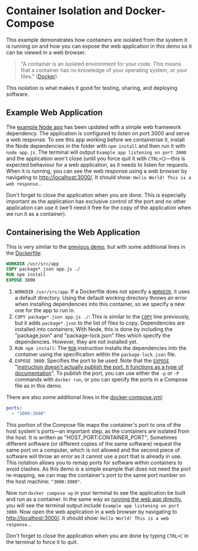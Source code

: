 # Container Isolation and Docker-Compose

This example demonstrates how containers are isolated from the system it is running on and how you can expose the web application in this demo so it can be viewed in a web browser.

> "A container is an isolated environment for your code. This means that a container has no knowledge of your operating system, or your files." ([Docker](https://docs.docker.com/guides/walkthroughs/what-is-a-container/)).

This isolation is what makes it good for testing, sharing, and deploying software.

## Example Web Application

The [example Node app](./app.js) has been updated with a simple web framework dependency. The application is configured to listen on port 3000 and serve a web response. To see this app working before we containerise it, install the Node dependencies in the folder with `npm install` and then run it with `node app.js`. The terminal will output `Example app listening on port 3000` and the application won't close (until you force quit it with `CTRL+C`)—this is expected behaviour for a web application, as it needs to listen for requests. When it is running, you can see the web response using a web browser by navigating to [http://localhost:3000/](http://localhost:3000/). It should show: `Hello World! This is a web response.`.

Don't forget to close the application when you are done. This is especially important as the application has exclusive control of the port and no other application can use it (we'll need it free for the copy of the application when we run it as a container).

## Containerising the Web Application

This is very similar to the [previous demo](../dockerfile-compose%20basics/), but with some additional lines in the [Dockerfile](./Dockerfile):

```Dockerfile
WORKDIR /usr/src/app
COPY package*.json app.js ./
RUN npm install
EXPOSE 3000
```

1. `WORKDIR /usr/src/app`: If a Dockerfile does not specify a [`WORKDIR`](https://docs.docker.com/reference/dockerfile/#workdir), it uses a default directory. Using the default working directory throws an error when installing dependencies into this container, so we specify a new one for the app to run in.
2. `COPY package*.json app.js ./`: This is similar to the [`COPY`](https://docs.docker.com/reference/dockerfile/#copy) line previously, but it adds `package*.json` to the list of files to copy. Dependencies are installed into containers; With Node, this is done by including the "package.json" and "package-lock.json" files which specify the dependencies. However, they are not installed yet.
3. `RUN npm install`: The [`RUN`](https://docs.docker.com/reference/dockerfile/#run) instruction installs the dependencies into the container using the specification within the `package-lock.json` file.
4. `EXPOSE 3000`: Specifies the port to be used. Note that the [`EXPOSE`](https://docs.docker.com/reference/dockerfile/#expose) "[instruction doesn't actually publish the port. It functions as a type of documentation](https://docs.docker.com/reference/dockerfile/#expose)". To publish the port, you can use either the `-p` or `-P` commands with `docker run`, or you can specify the ports in a Compose file as in this demo.

There are also some additional lines in the [docker-compose.yml](./docker-compose.yml):

```yml
ports:
  - "3000:3000"
```

This portion of the Compose file maps the container's port to one of the host system's ports—an important step, as the containers are isolated from the host. It is written as "HOST_PORT:CONTAINER_PORT"; Sometimes different software (or different copies of the same software) request the same port on a computer, which is not allowed and the second piece of software will throw an error as it cannot use a port that is already in use. This notation allows you to remap ports for software within containers to avoid clashes. As this demo is a simple example that does not need the port re-mapping, we can map the container's port to the same port number on the host machine: `"3000:3000"`.

Now run `docker compose up` in your terminal to see the application be built and run as a container. In the same way as [running the web app directly](#example-web-application), you will see the terminal output include `Example app listening on port 3000`. Now open the web application in a web browser by navigating to [http://localhost:3000/](http://localhost:3000/). It should show: `Hello World! This is a web response.`.

Don't forget to close the application when you are done by typing `CTRL+C` in the terminal to force it to quit.
